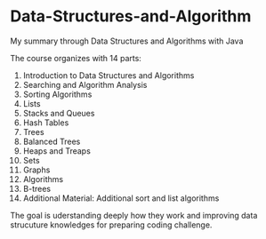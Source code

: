 # Data-Structures-and-Algorithm
My summary through Data Structures and Algorithms with Java

The course organizes with 14 parts:
1. Introduction to Data Structures and Algorithms
2. Searching and Algorithm Analysis
3. Sorting Algorithms
4. Lists
5. Stacks and Queues
6. Hash Tables
7. Trees
8. Balanced Trees
9. Heaps and Treaps
10. Sets
11. Graphs
12. Algorithms
13. B-trees
14. Additional Material: Additional sort and list algorithms

The goal is uderstanding deeply how they work and improving data strucuture knowledges for preparing coding challenge.

